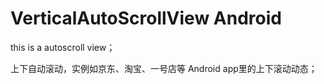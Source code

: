 # VerticalAutoScrollView   Android
this is a  autoscroll view；

上下自动滚动，实例如京东、淘宝、一号店等 Android app里的上下滚动动态；
